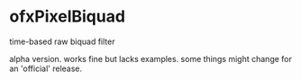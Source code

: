 # ofxPixelBiquad
time-based raw biquad filter

alpha version. works fine but lacks examples. some things might change for an 'official' release.
